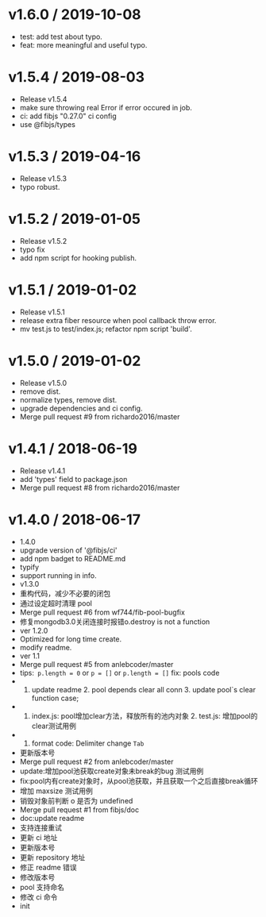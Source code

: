 
v1.6.0 / 2019-10-08
==================

  * test: add test about typo.
  * feat: more meaningful and useful typo.

v1.5.4 / 2019-08-03
===================

  * Release v1.5.4
  * make sure throwing real Error if error occured in job.
  * ci: add fibjs "0.27.0" ci config
  * use @fibjs/types

v1.5.3 / 2019-04-16
===================

  * Release v1.5.3
  * typo robust.

v1.5.2 / 2019-01-05
===================

  * Release v1.5.2
  * typo fix
  * add npm script for hooking publish.

v1.5.1 / 2019-01-02
===================

  * Release v1.5.1
  * release extra fiber resource when pool callback throw error.
  * mv test.js to test/index.js; refactor npm script 'build'.

v1.5.0 / 2019-01-02
===================

  * Release v1.5.0
  * remove dist.
  * normalize types, remove dist.
  * upgrade dependencies and ci config.
  * Merge pull request #9 from richardo2016/master

v1.4.1 / 2018-06-19
===================

  * Release v1.4.1
  * add 'types' field to package.json
  * Merge pull request #8 from richardo2016/master

v1.4.0 / 2018-06-17
===================

  * 1.4.0
  * upgrade version of '@fibjs/ci'
  * add npm badget to README.md
  * typify
  * support running in info.
  * v1.3.0
  * 重构代码，减少不必要的闭包
  * 通过设定超时清理 pool
  * Merge pull request #6 from wf744/fib-pool-bugfix
  * 修复mongodb3.0关闭连接时报错o.destroy is not a function
  * ver 1.2.0
  * Optimized for long time create.
  * modify readme.
  * ver 1.1
  * Merge pull request #5 from anlebcoder/master
  * tips:` p.length = 0` or `p = []` or `p.length = []` fix: pools code
  * 1. update readme 2. pool depends clear all conn 3. update pool`s clear function case;
  * 1. index.js: pool增加clear方法，释放所有的池内对象 2. test.js: 增加pool的clear测试用例
  * 1. format code: Delimiter change `Tab`
  * 更新版本号
  * Merge pull request #2 from anlebcoder/master
  * update:增加pool池获取create对象未break的bug 测试用例
  * fix:pool内有create对象时，从pool池获取，并且获取一个之后直接break循环
  * 增加 maxsize 测试用例
  * 销毁对象前判断 o 是否为 undefined
  * Merge pull request #1 from fibjs/doc
  * doc:update readme
  * 支持连接重试
  * 更新 ci 地址
  * 更新版本号
  * 更新 repository 地址
  * 修正 readme 错误
  * 修改版本号
  * pool 支持命名
  * 修改 ci 命令
  * init
